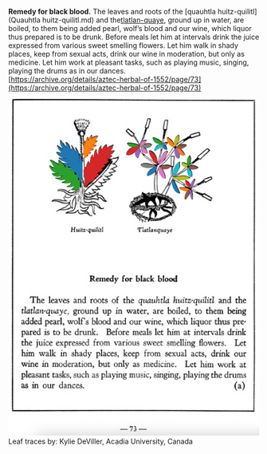 **Remedy for black blood.** The leaves and roots of the [quauhtla huitz-quilitl](Quauhtla huitz-quilitl.md) and the[tlatlan-quaye](Tlatlanquaye.md), ground up in water, are boiled, to them being added pearl, wolf’s blood and our wine, which liquor thus prepared is to be drunk. Before meals let him at intervals drink the juice expressed from various sweet smelling flowers. Let him walk in shady places, keep from sexual acts, drink our wine in moderation, but only as medicine. Let him work at pleasant tasks, such as playing music, singing, playing the drums as in our dances.  
[https://archive.org/details/aztec-herbal-of-1552/page/73](https://archive.org/details/aztec-herbal-of-1552/page/73)  


![K_p073.png](assets/K_p073.png)  
Leaf traces by: Kylie DeViller, Acadia University, Canada  